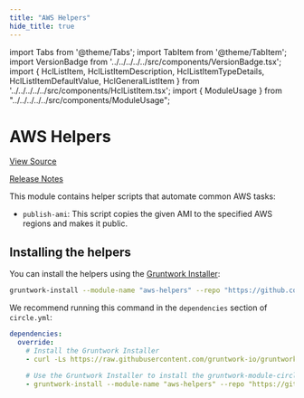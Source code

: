 ```yaml
---
title: "AWS Helpers"
hide_title: true
---
```


import Tabs from '@theme/Tabs';
import TabItem from '@theme/TabItem';
import VersionBadge from '../../../../../src/components/VersionBadge.tsx';
import { HclListItem, HclListItemDescription, HclListItemTypeDetails, HclListItemDefaultValue, HclGeneralListItem } from '../../../../../src/components/HclListItem.tsx';
import { ModuleUsage } from "../../../../../src/components/ModuleUsage";

<VersionBadge repoTitle="CI Modules" version="0.52.13" lastModifiedVersion="0.50.11"/>

# AWS Helpers

<a href="https://github.com/gruntwork-io/terraform-aws-ci/tree/v0.52.13/modules/aws-helpers" className="link-button" title="View the source code for this module in GitHub.">View Source</a>

<a href="https://github.com/gruntwork-io/terraform-aws-ci/releases/tag/v0.50.11" className="link-button" title="Release notes for only versions which impacted this module.">Release Notes</a>

This module contains helper scripts that automate common AWS tasks:

*   `publish-ami`: This script copies the given AMI to the specified AWS regions and makes it public.

## Installing the helpers

You can install the helpers using the [Gruntwork Installer](https://github.com/gruntwork-io/gruntwork-installer):

```bash
gruntwork-install --module-name "aws-helpers" --repo "https://github.com/gruntwork-io/terraform-aws-ci" --tag "v0.0.1"
```

We recommend running this command in the `dependencies` section of `circle.yml`:

```yaml
dependencies:
  override:
    # Install the Gruntwork Installer
    - curl -Ls https://raw.githubusercontent.com/gruntwork-io/gruntwork-installer/main/bootstrap-gruntwork-installer.sh | bash /dev/stdin --version v0.0.16

    # Use the Gruntwork Installer to install the gruntwork-module-circleci-helpers module
    - gruntwork-install --module-name "aws-helpers" --repo "https://github.com/gruntwork-io/terraform-aws-ci" --tag "v0.0.1"
```


<!-- ##DOCS-SOURCER-START
{
  "originalSources": [
    "https://github.com/gruntwork-io/terraform-aws-ci/tree/v0.52.13/modules/aws-helpers/readme.md",
    "https://github.com/gruntwork-io/terraform-aws-ci/tree/v0.52.13/modules/aws-helpers/variables.tf",
    "https://github.com/gruntwork-io/terraform-aws-ci/tree/v0.52.13/modules/aws-helpers/outputs.tf"
  ],
  "sourcePlugin": "module-catalog-api",
  "hash": "b644395fec23dda468afb6903450e4f8"
}
##DOCS-SOURCER-END -->
